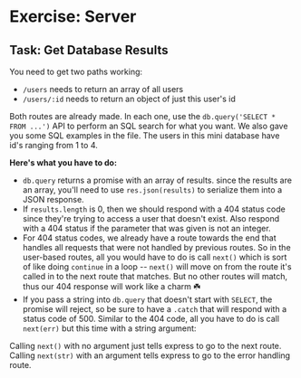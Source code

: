 # Exercise: Server

## Task: Get Database Results

You need to get two paths working:

- `/users` needs to return an array of all users
- `/users/:id` needs to return an object of just this user's id

Both routes are already made. In each one, use the `db.query('SELECT * FROM ...')` API to perform an SQL search for what you want. We also gave you some SQL examples in the file. The users in this mini database have id's ranging from 1 to 4.

**Here's what you have to do:**

- `db.query` returns a promise with an array of results. since the results are an array, you'll need to use `res.json(results)` to serialize them into a JSON response.
- If `results.length` is 0, then we should respond with a 404 status code since they're trying to access a user that doesn't exist. Also respond with a 404 status if the parameter that was given is not an integer.
- For 404 status codes, we already have a route towards the end that handles all requests that were not handled by previous routes. So in the user-based routes, all you would have to do is call `next()` which is sort of like doing `continue` in a loop -- `next()` will move on from the route it's called in to the next route that matches. But no other routes will match, thus our 404 response will work like a charm ☘️
- If you pass a string into `db.query` that doesn't start with `SELECT`, the promise will reject, so be sure to have a `.catch` that will respond with a status code of 500. Similar to the 404 code, all you have to do is call `next(err)` but this time with a string argument:

Calling `next()` with no argument just tells express to go to the next route. Calling `next(str)` with an argument tells express to go to the error handling route.
